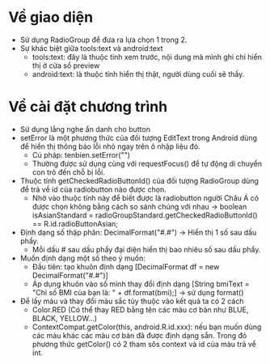 # Về giao diện
- Sử dụng RadioGroup để đưa ra lựa chọn 1 trong 2.
- Sự khác biệt giữa tools:text và android:text
    + tools:text: đây là thuộc tính xem trước, nội dung mà mình ghi chỉ hiển thị ở cửa sổ preview
    + android:text: là thuộc tính hiển thị thật, người dùng cuối sẽ thấy.
# Về cài đặt chương trình
- Sử dụng lắng nghe ẩn danh cho button
- setError là một phương thức của đối tượng EditText trong Android dùng để hiển thị thông báo lỗi nhỏ ngay trên ô nhập liệu đó.
    + Cú pháp: tenbien.setError("")
    + Thường được sử dụng cùng với requestFocus() để tự động di chuyển con trỏ đến chỗ bị lỗi.
- Thuộc tính getCheckedRadioButtonId() của đối tượng RadioGroup dùng để trả về id của radiobutton nào được chọn. 
    + Nhờ vào thuộc tính này để biết được là radiobutton người Châu Á có được chọn không bằng cách so sánh chúng với nhau -> boolean isAsianStandard = radioGroupStandard.getCheckedRadioButtonId() == R.id.radioButtonAsian;
- Định dạng số thập phân: DecimalFormat("#.#") -> Hiển thị 1 số sau dấu phẩy.
    + Mỗi dấu # sau dấu phẩy đại diện hiển thị bao nhiêu số sau dấu phẩy.
- Muốn định dạng một số theo ý muốn:
    + Đầu tiên: tạo khuôn định dạng [DecimalFormat df = new DecimalFormat("#.#")]
    + Áp dụng khuôn vào số mình thay đổi định dạng [String bmiText = "Chỉ số BMI của bạn là: " + df.format(bmi);] -> sử dụng format()
- Để lấy màu và thay đổi màu sắc tùy thuộc vào kết quả ta có 2 cách
    + Color.RED (Có thể thay RED bằng tên các màu cơ bản như BLUE, BLACK, YELLOW...)
    + ContextCompat.getColor(this, android.R.id.xxx): nếu bạn muốn dùng các màu khác các màu cơ bản đã được định dạng sẵn. Trong đó phương thức getColor() có 2 tham sôs context và id của màu trả vể int.

